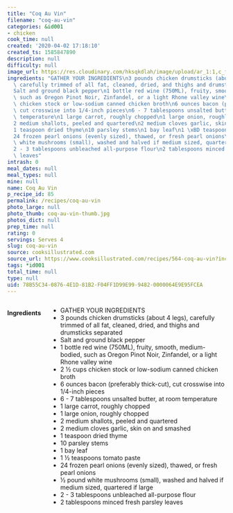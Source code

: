 ```yaml
---
title: "Coq Au Vin"
filename: "coq-au-vin"
categories: &id001
- chicken
cook_time: null
created: '2020-04-02 17:18:10'
created_ts: 1585847890
description: null
difficulty: null
image_url: https://res.cloudinary.com/hksqkdlah/image/upload/ar_1:1,c_fill,dpr_2.0,f_auto,fl_lossy.progressive.strip_profile,g_faces:auto,q_auto:low,w_344/2940_coqauvin-article
ingredients: "GATHER YOUR INGREDIENTS\n3 pounds chicken drumsticks (about 4 legs),\
  \ carefully trimmed of all fat, cleaned, dried, and thighs and drumsticks separated\n\
  Salt and ground black pepper\n1 bottle red wine (750ML), fruity, smooth, medium-bodied,\
  \ such as Oregon Pinot Noir, Zinfandel, or a light Rhone valley wine\n2 \xBD cups\
  \ chicken stock or low-sodium canned chicken broth\n6 ounces bacon (preferably thick-cut),\
  \ cut crosswise into 1/4-inch pieces\n6 - 7 tablespoons unsalted butter, at room\
  \ temperature\n1 large carrot, roughly chopped\n1 large onion, roughly chopped\n\
  2 medium shallots, peeled and quartered\n2 medium cloves garlic, skin on and smashed\n\
  1 teaspoon dried thyme\n10 parsley stems\n1 bay leaf\n1 \xBD teaspoons tomato paste\n\
  24 frozen pearl onions (evenly sized), thawed, or fresh pearl onions\n\xBD pound\
  \ white mushrooms (small), washed and halved if medium sized, quartered if large\n\
  2 - 3 tablespoons unbleached all-purpose flour\n2 tablespoons minced fresh parsley\
  \ leaves"
intrash: 0
meal_dates: null
meal_types: null
mine: null
name: Coq Au Vin
p_recipe_id: 85
permalink: /recipes/coq-au-vin
photo_large: null
photo_thumb: coq-au-vin-thumb.jpg
photos_dict: null
prep_time: null
rating: 0
servings: Serves 4
slug: coq-au-vin
source: cooksillustrated.com
source_url: https://www.cooksillustrated.com/recipes/564-coq-au-vin?incode=MCSCM00L0&ref=new_search_experience_17
tags: *id001
total_time: null
type: null
uid: 78B55C34-0876-4E1D-81B2-F04FF1D99E99-9482-0000064E9E95FCEA
---
```

<div class="large-8 medium-7 columns" id="writeup">	</div><!-- #writeup -->
</div><!-- #row-one -->
<div class="row" id="row-two">	<div class="medium-4 small-5 columns" id="ingredients"><h4>Ingredients</h4><div class="box box-ingredients content"><ul>
<li>GATHER YOUR INGREDIENTS</li>
<li>3 pounds chicken drumsticks (about 4 legs), carefully trimmed of all fat, cleaned, dried, and thighs and drumsticks separated</li>
<li>Salt and ground black pepper</li>
<li>1 bottle red wine (750ML), fruity, smooth, medium-bodied, such as Oregon Pinot Noir, Zinfandel, or a light Rhone valley wine</li>
<li>2 ½ cups chicken stock or low-sodium canned chicken broth</li>
<li>6 ounces bacon (preferably thick-cut), cut crosswise into 1/4-inch pieces</li>
<li>6 - 7 tablespoons unsalted butter, at room temperature</li>
<li>1 large carrot, roughly chopped</li>
<li>1 large onion, roughly chopped</li>
<li>2 medium shallots, peeled and quartered</li>
<li>2 medium cloves garlic, skin on and smashed</li>
<li>1 teaspoon dried thyme</li>
<li>10 parsley stems</li>
<li>1 bay leaf</li>
<li>1 ½ teaspoons tomato paste</li>
<li>24 frozen pearl onions (evenly sized), thawed, or fresh pearl onions</li>
<li>½ pound white mushrooms (small), washed and halved if medium sized, quartered if large</li>
<li>2 - 3 tablespoons unbleached all-purpose flour</li>
<li>2 tablespoons minced fresh parsley leaves</li>
</ul>
</div>	</div>	<div class="medium-6 small-7 columns" id="directions">	</div>